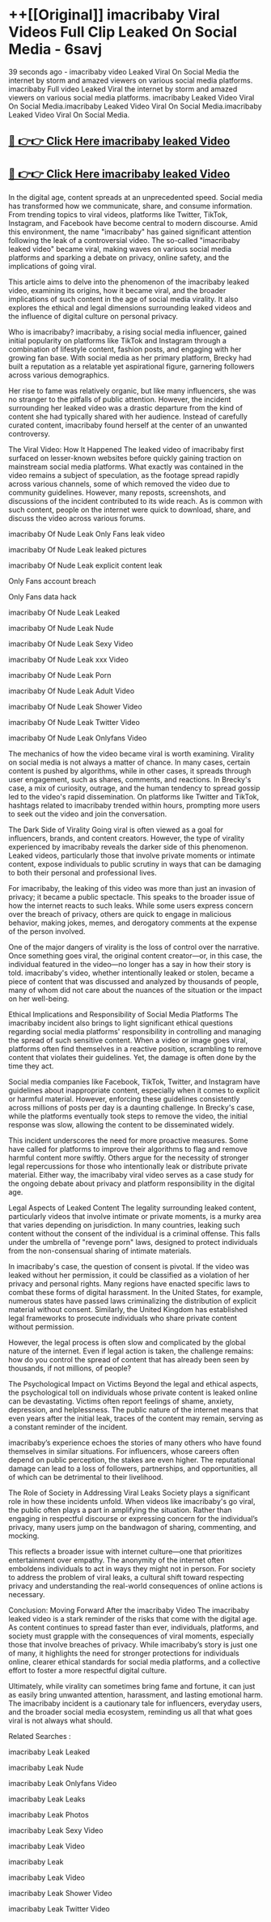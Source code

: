 # ++[[Original]] imacribaby Viral Videos Full Clip Leaked On Social Media - 6savj<br>

39 seconds ago - imacribaby video Leaked Viral On Social Media the internet by storm and amazed viewers on various social media platforms.
imacribaby Full video Leaked Viral the internet by storm and amazed viewers on various social media platforms. imacribaby Leaked Video Viral On Social Media.imacribaby Leaked Video Viral On Social Media.imacribaby Leaked Video Viral On Social Media.<br>


## [🔴 👉👉 Click Here imacribaby leaked Video ](https://onlyclips.site?title=imacribaby&ref=git)

## [🔴 👉👉 Click Here imacribaby leaked Video ](https://onlyclips.site?title=imacribaby&ref=git)

In the digital age, content spreads at an unprecedented speed. Social media has transformed how we communicate, share, and consume information. From trending topics to viral videos, platforms like Twitter, TikTok, Instagram, and Facebook have become central to modern discourse. Amid this environment, the name "imacribaby" has gained significant attention following the leak of a controversial video. The so-called "imacribaby leaked video" became viral, making waves on various social media platforms and sparking a debate on privacy, online safety, and the implications of going viral.

This article aims to delve into the phenomenon of the imacribaby leaked video, examining its origins, how it became viral, and the broader implications of such content in the age of social media virality. It also explores the ethical and legal dimensions surrounding leaked videos and the influence of digital culture on personal privacy.

Who is imacribaby?
imacribaby, a rising social media influencer, gained initial popularity on platforms like TikTok and Instagram through a combination of lifestyle content, fashion posts, and engaging with her growing fan base. With social media as her primary platform, Brecky had built a reputation as a relatable yet aspirational figure, garnering followers across various demographics.

Her rise to fame was relatively organic, but like many influencers, she was no stranger to the pitfalls of public attention. However, the incident surrounding her leaked video was a drastic departure from the kind of content she had typically shared with her audience. Instead of carefully curated content, imacribaby found herself at the center of an unwanted controversy.

The Viral Video: How It Happened
The leaked video of imacribaby first surfaced on lesser-known websites before quickly gaining traction on mainstream social media platforms. What exactly was contained in the video remains a subject of speculation, as the footage spread rapidly across various channels, some of which removed the video due to community guidelines. However, many reposts, screenshots, and discussions of the incident contributed to its wide reach. As is common with such content, people on the internet were quick to download, share, and discuss the video across various forums.

imacribaby Of Nude Leak Only Fans leak video

imacribaby Of Nude Leak leaked pictures

imacribaby Of Nude Leak explicit content leak

Only Fans account breach

Only Fans data hack

imacribaby Of Nude Leak Leaked

imacribaby Of Nude Leak Nude

imacribaby Of Nude Leak Sexy Video

imacribaby Of Nude Leak xxx Video

imacribaby Of Nude Leak Porn

imacribaby Of Nude Leak Adult Video

imacribaby Of Nude Leak Shower Video

imacribaby Of Nude Leak Twitter Video

imacribaby Of Nude Leak Onlyfans Video

The mechanics of how the video became viral is worth examining. Virality on social media is not always a matter of chance. In many cases, certain content is pushed by algorithms, while in other cases, it spreads through user engagement, such as shares, comments, and reactions. In Brecky's case, a mix of curiosity, outrage, and the human tendency to spread gossip led to the video's rapid dissemination. On platforms like Twitter and TikTok, hashtags related to imacribaby trended within hours, prompting more users to seek out the video and join the conversation.

The Dark Side of Virality
Going viral is often viewed as a goal for influencers, brands, and content creators. However, the type of virality experienced by imacribaby reveals the darker side of this phenomenon. Leaked videos, particularly those that involve private moments or intimate content, expose individuals to public scrutiny in ways that can be damaging to both their personal and professional lives.

For imacribaby, the leaking of this video was more than just an invasion of privacy; it became a public spectacle. This speaks to the broader issue of how the internet reacts to such leaks. While some users express concern over the breach of privacy, others are quick to engage in malicious behavior, making jokes, memes, and derogatory comments at the expense of the person involved.

One of the major dangers of virality is the loss of control over the narrative. Once something goes viral, the original content creator—or, in this case, the individual featured in the video—no longer has a say in how their story is told. imacribaby's video, whether intentionally leaked or stolen, became a piece of content that was discussed and analyzed by thousands of people, many of whom did not care about the nuances of the situation or the impact on her well-being.

Ethical Implications and Responsibility of Social Media Platforms
The imacribaby incident also brings to light significant ethical questions regarding social media platforms' responsibility in controlling and managing the spread of such sensitive content. When a video or image goes viral, platforms often find themselves in a reactive position, scrambling to remove content that violates their guidelines. Yet, the damage is often done by the time they act.

Social media companies like Facebook, TikTok, Twitter, and Instagram have guidelines about inappropriate content, especially when it comes to explicit or harmful material. However, enforcing these guidelines consistently across millions of posts per day is a daunting challenge. In Brecky's case, while the platforms eventually took steps to remove the video, the initial response was slow, allowing the content to be disseminated widely.

This incident underscores the need for more proactive measures. Some have called for platforms to improve their algorithms to flag and remove harmful content more swiftly. Others argue for the necessity of stronger legal repercussions for those who intentionally leak or distribute private material. Either way, the imacribaby viral video serves as a case study for the ongoing debate about privacy and platform responsibility in the digital age.

Legal Aspects of Leaked Content
The legality surrounding leaked content, particularly videos that involve intimate or private moments, is a murky area that varies depending on jurisdiction. In many countries, leaking such content without the consent of the individual is a criminal offense. This falls under the umbrella of "revenge porn" laws, designed to protect individuals from the non-consensual sharing of intimate materials.

In imacribaby's case, the question of consent is pivotal. If the video was leaked without her permission, it could be classified as a violation of her privacy and personal rights. Many regions have enacted specific laws to combat these forms of digital harassment. In the United States, for example, numerous states have passed laws criminalizing the distribution of explicit material without consent. Similarly, the United Kingdom has established legal frameworks to prosecute individuals who share private content without permission.

However, the legal process is often slow and complicated by the global nature of the internet. Even if legal action is taken, the challenge remains: how do you control the spread of content that has already been seen by thousands, if not millions, of people?

The Psychological Impact on Victims
Beyond the legal and ethical aspects, the psychological toll on individuals whose private content is leaked online can be devastating. Victims often report feelings of shame, anxiety, depression, and helplessness. The public nature of the internet means that even years after the initial leak, traces of the content may remain, serving as a constant reminder of the incident.

imacribaby’s experience echoes the stories of many others who have found themselves in similar situations. For influencers, whose careers often depend on public perception, the stakes are even higher. The reputational damage can lead to a loss of followers, partnerships, and opportunities, all of which can be detrimental to their livelihood.

The Role of Society in Addressing Viral Leaks
Society plays a significant role in how these incidents unfold. When videos like imacribaby's go viral, the public often plays a part in amplifying the situation. Rather than engaging in respectful discourse or expressing concern for the individual’s privacy, many users jump on the bandwagon of sharing, commenting, and mocking.

This reflects a broader issue with internet culture—one that prioritizes entertainment over empathy. The anonymity of the internet often emboldens individuals to act in ways they might not in person. For society to address the problem of viral leaks, a cultural shift toward respecting privacy and understanding the real-world consequences of online actions is necessary.

Conclusion: Moving Forward After the imacribaby Video
The imacribaby leaked video is a stark reminder of the risks that come with the digital age. As content continues to spread faster than ever, individuals, platforms, and society must grapple with the consequences of viral moments, especially those that involve breaches of privacy. While imacribaby’s story is just one of many, it highlights the need for stronger protections for individuals online, clearer ethical standards for social media platforms, and a collective effort to foster a more respectful digital culture.

Ultimately, while virality can sometimes bring fame and fortune, it can just as easily bring unwanted attention, harassment, and lasting emotional harm. The imacribaby incident is a cautionary tale for influencers, everyday users, and the broader social media ecosystem, reminding us all that what goes viral is not always what should.

Related Searches :

imacribaby Leak Leaked

imacribaby Leak Nude

imacribaby Leak Onlyfans Video

imacribaby Leak Leaks

imacribaby Leak Photos

imacribaby Leak Sexy Video

imacribaby Leak Video

imacribaby Leak

imacribaby Leak Video

imacribaby Leak Shower Video

imacribaby Leak Twitter Video

